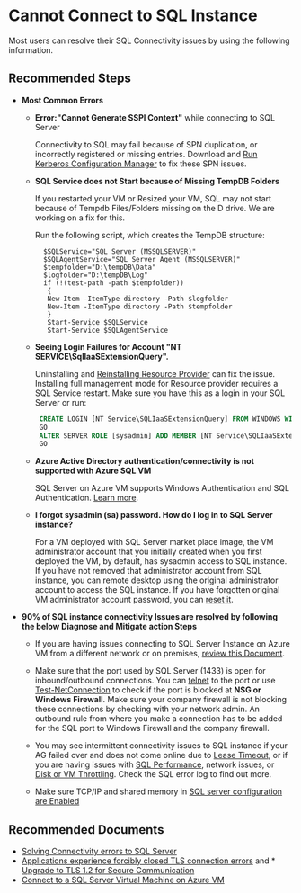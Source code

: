 <properties
  pagetitle="Cannot Connect to SQL Instance"
  service="microsoft.sqlvirtualmachine"
  resource="sqlvirtualmachines"
  ms.author="ujpat"
  selfhelptype="Generic"
  supporttopicids="32740109"
  productpesids="14745,16342"
  cloudenvironments="public, fairfax, mooncake, blackforest, ussec, usnat"
  articleid="c23e2270-5309-427b-bcaa-087b64e8146d"
  ownershipid="AzureData_AzureSQLVM" />
# Cannot Connect to SQL Instance

Most users can resolve their SQL Connectivity issues by using the following information.

## **Recommended Steps**

- **Most Common Errors**

  * **Error:"Cannot Generate SSPI Context"** while connecting to SQL Server

    Connectivity to SQL may fail because of SPN duplication, or incorrectly registered or missing entries. Download and [Run Kerberos Configuration Manager](https://www.microsoft.com/download/details.aspx?id=39046) to fix these SPN issues.

  * **SQL Service does not Start because of Missing TempDB Folders**

     If you restarted your VM or Resized your VM, SQL may not start because of Tempdb Files/Folders missing on the D drive. We are working on a fix for this. 
     
     Run the following script, which creates the TempDB structure:
    
    ```PS
      $SQLService="SQL Server (MSSQLSERVER)"
      $SQLAgentService="SQL Server Agent (MSSQLSERVER)"
      $tempfolder="D:\tempDB\Data"
      $logfolder="D:\tempDB\Log"
      if (!(test-path -path $tempfolder))
       {    
       New-Item -ItemType directory -Path $logfolder  
       New-Item -ItemType directory -Path $tempfolder
       }
       Start-Service $SQLService 
       Start-Service $SQLAgentService
      ````

   * **Seeing Login Failures for Account "NT SERVICE\\SqlIaaSExtensionQuery".**

     Uninstalling and [Reinstalling Resource Provider](https://docs.microsoft.com/azure/azure-sql/virtual-machines/windows/sql-vm-resource-provider-register?tabs=bash%2Cazure-cli#lightweight-management-mode) can fix the issue. Installing full management mode for Resource provider requires a SQL Service restart. Make sure you have this as a login in your SQL Server or run:
     
     ```SQL
      CREATE LOGIN [NT Service\SQLIaaSExtensionQuery] FROM WINDOWS WITH DEFAULT_DATABASE=[master]
      GO
      ALTER SERVER ROLE [sysadmin] ADD MEMBER [NT Service\SQLIaaSExtensionQuery]
      GO
      ```

  *   **Azure Active Directory authentication/connectivity is not supported with Azure SQL VM**

      SQL Server on Azure VM supports Windows Authentication and SQL Authentication. [Learn more]( https://docs.microsoft.com/azure/azure-sql/database/authentication-aad-overview).

   * **I forgot sysadmin (sa) password. How do I log in to SQL Server instance?** 

     For a VM deployed with SQL Server market place image, the VM administrator account that you initially created when you first deployed the VM, by default, has sysadmin access to SQL instance. If you have not removed that administrator account from SQL instance, you can remote desktop using the original administrator account to access the SQL instance. If you have forgotten original VM administrator account password, you can [reset it](https://docs.microsoft.com/azure/virtual-machines/troubleshooting/reset-rdp?WT.mc_id=Portal-Microsoft_Azure_Support).

- **90% of SQL instance connectivity Issues are resolved by following the below Diagnose and Mitigate action Steps**

    * If you are having issues connecting to SQL Server Instance on Azure VM from a different network or on premises, [review this Document](https://docs.microsoft.com/azure/azure-sql/virtual-machines/windows/ways-to-connect-to-sql).

   * Make sure that the port used by SQL Server (1433) is open for inbound/outbound connections. You can [telnet](https://docs.microsoft.com/windows-server/administration/windows-commands/telnet) to the port or use [Test-NetConnection](https://docs.microsoft.com/powershell/module/nettcpip/test-netconnection?view=win10-ps#example-3--test-tcp-connectivity-and-display-detailed-results) to check if the port is blocked at **NSG or Windows Firewall**. Make sure your company firewall is not blocking these connections by checking with your network admin. An outbound rule from where you make a connection has to be added for the SQL port to Windows Firewall and the company firewall.  

  * You may see intermittent connectivity issues to SQL instance if your AG failed over and does not come online due to [Lease Timeout](https://docs.microsoft.com/sql/database-engine/availability-groups/windows/availability-group-lease-healthcheck-timeout?view=sql-server-ver15#updating-cluster-and-always-on-timeout-values), or if you are having issues with [SQL Performance](https://docs.microsoft.com/azure/azure-sql/virtual-machines/windows/performance-guidelines-best-practices), network issues, or [Disk or VM Throttling](https://docs.microsoft.com/azure/virtual-machines/windows/disk-performance-windows). Check the SQL error log to find out more.

   * Make sure TCP/IP and shared memory in [SQL server configuration are Enabled](https://docs.microsoft.com/sql/database-engine/configure-windows/enable-or-disable-a-server-network-protocol?view=sql-server-ver15#SSMSProcedure)

## **Recommended Documents**

* [Solving Connectivity errors to SQL Server](https://support.microsoft.com/help/4009936/solving-connectivity-errors-to-sql-server)
* [Applications experience forcibly closed TLS connection errors](https://docs.microsoft.com/troubleshoot/windows-server/identity/apps-forcibly-closed-tls-connection-errors) and * [Upgrade to TLS 1.2 for Secure Communication](https://support.microsoft.com/help/3135244/kb3135244-tls-1-2-support-for-microsoft-sql-server)
* [Connect to a SQL Server Virtual Machine on Azure VM](https://docs.microsoft.com/azure/azure-sql/virtual-machines/windows/ways-to-connect-to-sql)
